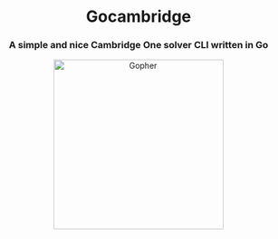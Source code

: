 <h1 align="center">
<strong>Gocambridge</strong>
</h1>

<h3 align="center">
    A simple and nice Cambridge One solver CLI written in Go
</h3>

<p align="center">
    <img alt="Gopher" height="300" src="https://raw.githubusercontent.com/egonelbre/gophers/master/vector/science/soldering.svg">
</p>
